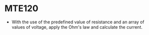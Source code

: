 # MTE120
- With the use of the predefined value of resistance and an array of values of voltage, apply the Ohm's law and calculate the current.
